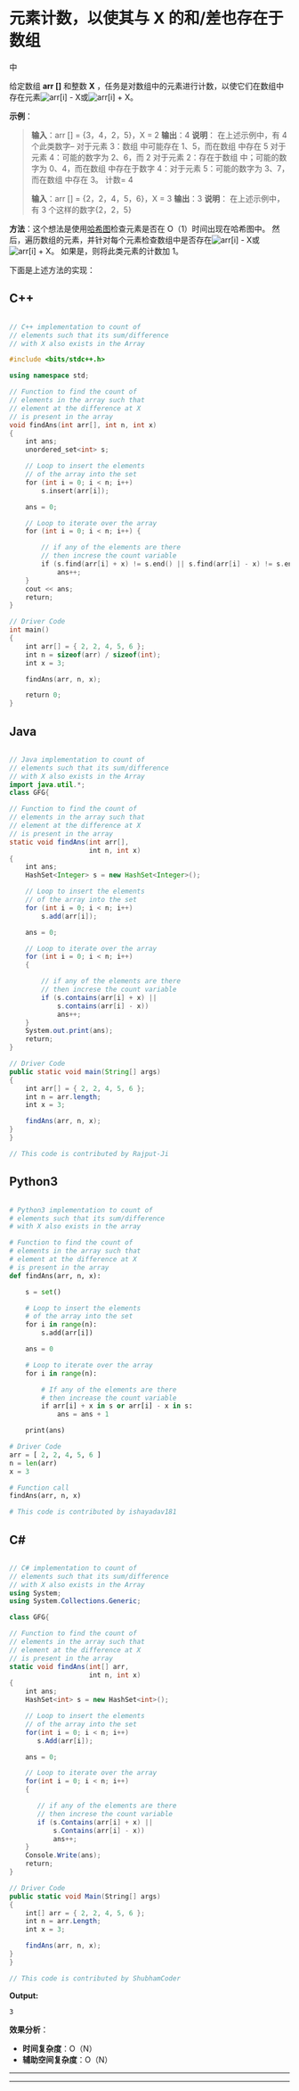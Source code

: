 # 元素计数，以使其与 X 的和/差也存在于数组

中

给定数组 **arr []** 和整数 **X** ，任务是对数组中的元素进行计数，以使它们在数组中存在元素![arr[i] - X](img/6481a6ffc9c0d160f8f6f17e3edfb950.png "Rendered by QuickLaTeX.com")或![arr[i] + X](img/e8db3b0f5854bd8b73da0cf3e3d4ef2a.png "Rendered by QuickLaTeX.com")。

**示例**：

> **输入**：arr [] = {3，4，2，5}，X = 2
> **输出**：4
> **说明**：
> 在上述示例中，有 4 个此类数字–
> 对于元素 3：数组
> 中可能存在 1、5，而在数组
> 中存在 5 对于元素 4：可能的数字为 2、6，而 2 对于元素 2：存在于数组
> 中；可能的数字为 0、4，而在数组
> 中存在于数字 4：对于元素 5：可能的数字为 3、7，而在数组
> 中存在 3。 计数= 4
> 
> **输入**：arr [] = {2，2，4，5，6}，X = 3
> **输出**：3
> **说明**：
> 在上述示例中，有 3 个这样的数字{2，2，5}

**方法**：这个想法是使用[哈希图](https://www.geeksforgeeks.org/hashing-data-structure/)检查元素是否在 O（1）时间出现在哈希图中。 然后，遍历数组的元素，并针对每个元素检查数组中是否存在![arr[i] - X](img/6481a6ffc9c0d160f8f6f17e3edfb950.png "Rendered by QuickLaTeX.com")或![arr[i] + X](img/e8db3b0f5854bd8b73da0cf3e3d4ef2a.png "Rendered by QuickLaTeX.com")。 如果是，则将此类元素的计数加 1。

下面是上述方法的实现：

## C++

```cpp

// C++ implementation to count of 
// elements such that its sum/difference 
// with X also exists in the Array 

#include <bits/stdc++.h> 

using namespace std; 

// Function to find the count of 
// elements in the array such that 
// element at the difference at X 
// is present in the array 
void findAns(int arr[], int n, int x) 
{ 
    int ans; 
    unordered_set<int> s; 

    // Loop to insert the elements 
    // of the array into the set 
    for (int i = 0; i < n; i++) 
        s.insert(arr[i]); 

    ans = 0; 

    // Loop to iterate over the array 
    for (int i = 0; i < n; i++) { 

        // if any of the elements are there 
        // then increse the count variable 
        if (s.find(arr[i] + x) != s.end() || s.find(arr[i] - x) != s.end()) 
            ans++; 
    } 
    cout << ans; 
    return; 
} 

// Driver Code 
int main() 
{ 
    int arr[] = { 2, 2, 4, 5, 6 }; 
    int n = sizeof(arr) / sizeof(int); 
    int x = 3; 

    findAns(arr, n, x); 

    return 0; 
} 

```

## Java

```java

// Java implementation to count of 
// elements such that its sum/difference 
// with X also exists in the Array 
import java.util.*; 
class GFG{ 

// Function to find the count of 
// elements in the array such that 
// element at the difference at X 
// is present in the array 
static void findAns(int arr[], 
                    int n, int x) 
{ 
    int ans; 
    HashSet<Integer> s = new HashSet<Integer>(); 

    // Loop to insert the elements 
    // of the array into the set 
    for (int i = 0; i < n; i++) 
        s.add(arr[i]); 

    ans = 0; 

    // Loop to iterate over the array 
    for (int i = 0; i < n; i++)  
    { 

        // if any of the elements are there 
        // then increse the count variable 
        if (s.contains(arr[i] + x) || 
            s.contains(arr[i] - x)) 
            ans++; 
    } 
    System.out.print(ans); 
    return; 
} 

// Driver Code 
public static void main(String[] args) 
{ 
    int arr[] = { 2, 2, 4, 5, 6 }; 
    int n = arr.length; 
    int x = 3; 

    findAns(arr, n, x); 
} 
} 

// This code is contributed by Rajput-Ji 

```

## Python3

```py

# Python3 implementation to count of  
# elements such that its sum/difference  
# with X also exists in the array  

# Function to find the count of  
# elements in the array such that  
# element at the difference at X  
# is present in the array  
def findAns(arr, n, x): 

    s = set() 

    # Loop to insert the elements  
    # of the array into the set 
    for i in range(n): 
        s.add(arr[i]) 

    ans = 0

    # Loop to iterate over the array  
    for i in range(n): 

        # If any of the elements are there  
        # then increase the count variable 
        if arr[i] + x in s or arr[i] - x in s: 
            ans = ans + 1

    print(ans) 

# Driver Code  
arr = [ 2, 2, 4, 5, 6 ] 
n = len(arr) 
x = 3

# Function call 
findAns(arr, n, x)  

# This code is contributed by ishayadav181 

```

## C#

```cs

// C# implementation to count of 
// elements such that its sum/difference 
// with X also exists in the Array 
using System; 
using System.Collections.Generic; 

class GFG{ 

// Function to find the count of 
// elements in the array such that 
// element at the difference at X 
// is present in the array 
static void findAns(int[] arr, 
                    int n, int x) 
{ 
    int ans; 
    HashSet<int> s = new HashSet<int>(); 

    // Loop to insert the elements 
    // of the array into the set 
    for(int i = 0; i < n; i++) 
       s.Add(arr[i]); 

    ans = 0; 

    // Loop to iterate over the array 
    for(int i = 0; i < n; i++)  
    { 

       // if any of the elements are there 
       // then increse the count variable 
       if (s.Contains(arr[i] + x) || 
           s.Contains(arr[i] - x)) 
           ans++; 
    } 
    Console.Write(ans); 
    return; 
} 

// Driver Code 
public static void Main(String[] args) 
{ 
    int[] arr = { 2, 2, 4, 5, 6 }; 
    int n = arr.Length; 
    int x = 3; 

    findAns(arr, n, x); 
} 
} 

// This code is contributed by ShubhamCoder 

```

**Output:**

```
3

```

**效果分析**：

*   **时间复杂度**：O（N）
*   **辅助空间复杂度**：O（N）



* * *

* * *



